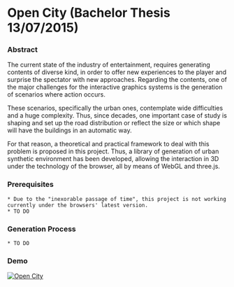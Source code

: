 # Open City (Bachelor Thesis 13/07/2015)

### Abstract

The current state of the industry of entertainment, requires generating contents of diverse kind, in order to offer new experiences to the player and surprise the spectator with new approaches. Regarding the contents, one of the major challenges for the interactive graphics systems is the generation of scenarios where action occurs. 

These scenarios, specifically the urban ones, contemplate wide difficulties and a huge complexity. Thus, since decades, one important case of study is shaping and set up the road distribution or reflect the size or which shape will have the buildings in an automatic way. 

For that reason, a theoretical and practical framework to deal with this problem is proposed in this project. Thus, a library of generation of urban synthetic environment has been developed, allowing the interaction in 3D under the technology of the browser, all by means of WebGL and three.js.

### Prerequisites
	
	* Due to the "inexorable passage of time", this project is not working currently under the browsers' latest version.
	* TO DO

### Generation Process

	* TO DO

### Demo

[![Open City](https://img.youtube.com/vi/https://youtu.be/Pj1Hdrx9Rec/2.jpg)](https://www.youtube.com/watch?v=https://youtu.be/Pj1Hdrx9Rec "Open City")


